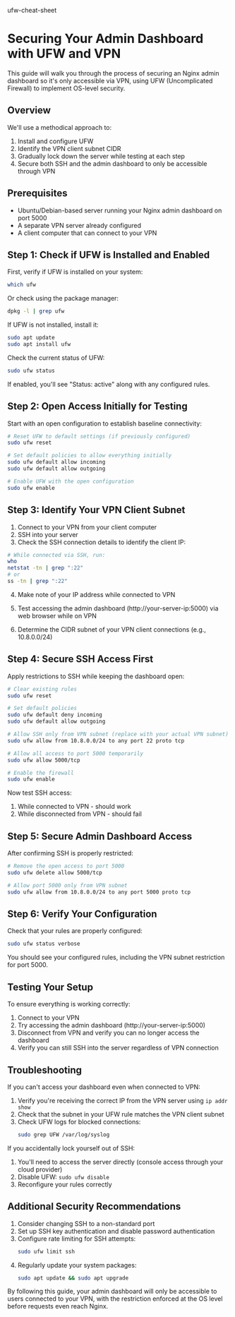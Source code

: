 ufw-cheat-sheet

# Securing Your Admin Dashboard with UFW and VPN

This guide will walk you through the process of securing an Nginx admin dashboard so it's only accessible via VPN, using UFW (Uncomplicated Firewall) to implement OS-level security.

## Overview

We'll use a methodical approach to:
1. Install and configure UFW
2. Identify the VPN client subnet CIDR
3. Gradually lock down the server while testing at each step
4. Secure both SSH and the admin dashboard to only be accessible through VPN

## Prerequisites

- Ubuntu/Debian-based server running your Nginx admin dashboard on port 5000
- A separate VPN server already configured
- A client computer that can connect to your VPN

## Step 1: Check if UFW is Installed and Enabled

First, verify if UFW is installed on your system:

```bash
which ufw
```

Or check using the package manager:

```bash
dpkg -l | grep ufw
```

If UFW is not installed, install it:

```bash
sudo apt update
sudo apt install ufw
```

Check the current status of UFW:

```bash
sudo ufw status
```

If enabled, you'll see "Status: active" along with any configured rules.

## Step 2: Open Access Initially for Testing

Start with an open configuration to establish baseline connectivity:

```bash
# Reset UFW to default settings (if previously configured)
sudo ufw reset

# Set default policies to allow everything initially
sudo ufw default allow incoming
sudo ufw default allow outgoing

# Enable UFW with the open configuration
sudo ufw enable
```

## Step 3: Identify Your VPN Client Subnet

1. Connect to your VPN from your client computer
2. SSH into your server
3. Check the SSH connection details to identify the client IP:

```bash
# While connected via SSH, run:
who
netstat -tn | grep ":22"
# or
ss -tn | grep ":22"
```

4. Make note of your IP address while connected to VPN

5. Test accessing the admin dashboard (http://your-server-ip:5000) via web browser while on VPN

6. Determine the CIDR subnet of your VPN client connections (e.g., 10.8.0.0/24)

## Step 4: Secure SSH Access First

Apply restrictions to SSH while keeping the dashboard open:

```bash
# Clear existing rules
sudo ufw reset

# Set default policies
sudo ufw default deny incoming
sudo ufw default allow outgoing

# Allow SSH only from VPN subnet (replace with your actual VPN subnet)
sudo ufw allow from 10.8.0.0/24 to any port 22 proto tcp

# Allow all access to port 5000 temporarily
sudo ufw allow 5000/tcp

# Enable the firewall
sudo ufw enable
```

Now test SSH access:
1. While connected to VPN - should work
2. While disconnected from VPN - should fail

## Step 5: Secure Admin Dashboard Access

After confirming SSH is properly restricted:

```bash
# Remove the open access to port 5000
sudo ufw delete allow 5000/tcp

# Allow port 5000 only from VPN subnet
sudo ufw allow from 10.8.0.0/24 to any port 5000 proto tcp
```

## Step 6: Verify Your Configuration

Check that your rules are properly configured:

```bash
sudo ufw status verbose
```

You should see your configured rules, including the VPN subnet restriction for port 5000.

## Testing Your Setup

To ensure everything is working correctly:

1. Connect to your VPN
2. Try accessing the admin dashboard (http://your-server-ip:5000)
3. Disconnect from VPN and verify you can no longer access the dashboard
4. Verify you can still SSH into the server regardless of VPN connection

## Troubleshooting

If you can't access your dashboard even when connected to VPN:

1. Verify you're receiving the correct IP from the VPN server using `ip addr show`
2. Check that the subnet in your UFW rule matches the VPN client subnet
3. Check UFW logs for blocked connections:
   ```bash
   sudo grep UFW /var/log/syslog
   ```

If you accidentally lock yourself out of SSH:
1. You'll need to access the server directly (console access through your cloud provider)
2. Disable UFW: `sudo ufw disable`
3. Reconfigure your rules correctly

## Additional Security Recommendations

1. Consider changing SSH to a non-standard port
2. Set up SSH key authentication and disable password authentication
3. Configure rate limiting for SSH attempts:
   ```bash
   sudo ufw limit ssh
   ```
4. Regularly update your system packages:
   ```bash
   sudo apt update && sudo apt upgrade
   ```

By following this guide, your admin dashboard will only be accessible to users connected to your VPN, with the restriction enforced at the OS level before requests even reach Nginx.
